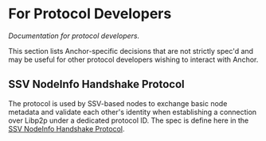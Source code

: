 # For Protocol Developers

_Documentation for protocol developers._

This section lists Anchor-specific decisions that are not strictly spec'd and may be useful for
other protocol developers wishing to interact with Anchor.

## SSV NodeInfo Handshake Protocol

The protocol is used by SSV-based nodes to exchange basic node metadata and validate each other's identity when establishing a connection over Libp2p under a dedicated protocol ID.  The spec is define here in the [SSV NodeInfo Handshake Protocol](./handshake.md).
